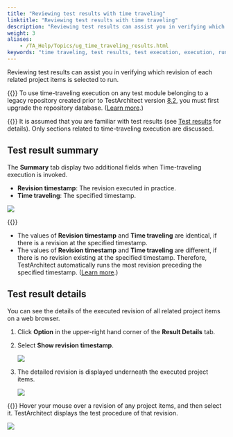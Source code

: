 ```yaml
--- 
title: "Reviewing test results with time traveling"
linktitle: "Reviewing test results with time traveling"
description: "Reviewing test results can assist you in verifying which revision of each related project items is selected to run."
weight: 3
aliases: 
    - /TA_Help/Topics/ug_time_traveling_results.html
keywords: "time traveling, test results, test execution, execution, running, executing, results, backward execution, test result"
---
```


Reviewing test results can assist you in verifying which revision of each related project items is selected to run.

{{<remember>}} To use time-traveling execution on any test module belonging to a legacy repository created prior to TestArchitect version [8.2](/user-guide/version-history/features-added-to-testarchitect-8-2/), you must first upgrade the repository database. \([Learn more](/administration-guide/repository-server-management/upgrading-the-repository-database-for-time-traveling-execution).\)

{{<note>}} It is assumed that you are familiar with test results \(see [Test results](/user-guide/working-with-test-results/) for details\). Only sections related to time-traveling execution are discussed.

## Test result summary

The **Summary** tab display two additional fields when Time-traveling execution is invoked.

-   **Revision timestamp**: The revision executed in practice.
-   **Time traveling**: The specified timestamp.

![](/images/TA_Help/Images/test_results_time_traveling.png)

{{<note>}}

-   The values of **Revision timestamp** and **Time traveling** are identical, if there is a revision at the specified timestamp.
-   The values of **Revision timestamp** and **Time traveling** are different, if there is no revision existing at the specified timestamp. Therefore, TestArchitect automatically runs the most revision preceding the specified timestamp. \([Learn more](/user-guide/test-execution/time-traveling-execution/rules-of-time-traveling-execution).\)

## Test result details

You can see the details of the executed revision of all related project items on a web browser.

1.  Click **Option** in the upper-right hand corner of the **Result Details** tab.
2.  Select **Show revision timestamp**.

    ![](/images/TA_Help/Images/show_revision_timestamp_web.png)

3.  The detailed revision is displayed underneath the executed project items.

    ![](/images/TA_Help/Images/test_results_time_traveling_details.png)


{{<tip>}} Hover your mouse over a revision of any project items, and then select it. TestArchitect displays the test procedure of that revision.

![](/images/TA_Help/Images/time_traveling_hyperlink.png)



